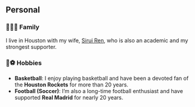 <h2>Personal</h2>

<h3>👨‍👩‍👧 Family</h3>
<p>
  I live in Houston with my wife, <a href="https://siruiren.github.io/">Sirui Ren</a>, who is also an academic and my strongest supporter.
</p>

<h3>🏀⚽ Hobbies</h3>
<ul>
  <li>
    <strong>Basketball</strong>: I enjoy playing basketball and have been a devoted fan of the <strong>Houston Rockets</strong> for more than 20 years.
  </li>
  <li>
    <strong>Football (Soccer)</strong>: I’m also a long-time football enthusiast and have supported <strong>Real Madrid</strong> for nearly 20 years.
  </li>
</ul>

